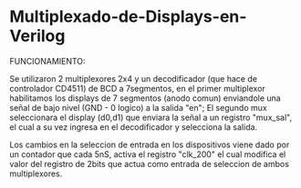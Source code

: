 # Multiplexado-de-Displays-en-Verilog

FUNCIONAMIENTO:

Se utilizaron 2 multiplexores 2x4 y un decodificador (que hace de controlador CD4511) de BCD a 7segmentos,
en el primer multiplexor habilitamos los displays de 7 segmentos (anodo comun) enviandole una señal de bajo nivel (GND - 0 logico) a la salida "en";
El segundo mux  seleccionara el display (d0,d1) que enviara la señal a un registro "mux_sal", el cual a su vez ingresa en el decodificador y selecciona la salida.


Los cambios en la seleccion de entrada en los dispositivos viene dado por un contador que cada 5nS, activa el registro "clk_200"
el cual modifica el valor del registro de 2bits que actua como entrada de seleccion de ambos multiplexores.
